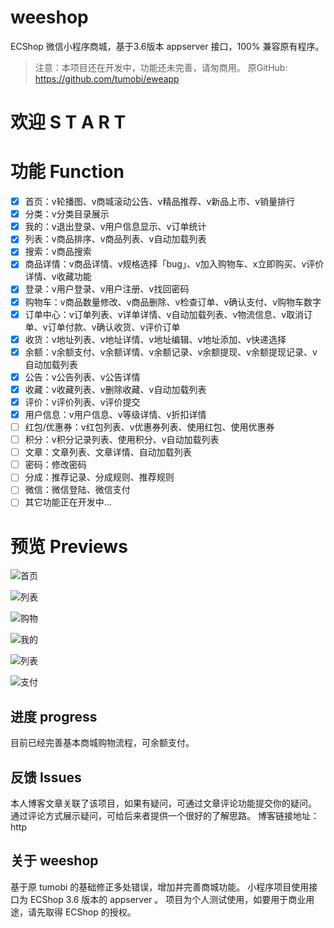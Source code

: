 # weeshop
ECShop 微信小程序商城，基于3.6版本 appserver 接口，100% 兼容原有程序。
> 注意：本项目还在开发中，功能还未完善，请匆商用。
> 原GitHub: https://github.com/tumobi/eweapp

# 欢迎 S T A R T

# 功能 Function
+ [x] 首页：v轮播图、v商城滚动公告、v精品推荐、v新品上市、v销量排行
+ [x] 分类：v分类目录展示
+ [x] 我的：v退出登录、v用户信息显示、v订单统计
+ [x] 列表：v商品排序、v商品列表、v自动加载列表
+ [x] 搜索：v商品搜索
+ [x] 商品详情：v商品详情、v规格选择「bug」、v加入购物车、x立即购买、v评价详情、v收藏功能
+ [x] 登录：v用户登录、v用户注册、v找回密码
+ [x] 购物车：v商品数量修改、v商品删除、v检查订单、v确认支付、v购物车数字
+ [x] 订单中心：v订单列表、v详单详情、v自动加载列表、v物流信息、v取消订单、v订单付款、v确认收货、v评价订单
+ [x] 收货：v地址列表、v地址详情、v地址编辑、v地址添加、v快递选择
+ [x] 余额：v余额支付、v余额详情、v余额记录、v余额提现、v余额提现记录、v自动加载列表
+ [x] 公告：v公告列表、v公告详情
+ [x] 收藏：v收藏列表、v删除收藏、v自动加载列表
+ [x] 评价：v评价列表、v评价提交
+ [x] 用户信息：v用户信息、v等级详情、v折扣详情
+ [ ] 红包/优惠券：v红包列表、v优惠券列表、使用红包、使用优惠券
+ [ ] 积分：v积分记录列表、使用积分、v自动加载列表
+ [ ] 文章：文章列表、文章详情、自动加载列表
+ [ ] 密码：修改密码
+ [ ] 分成：推荐记录、分成规则、推荐规则
+ [ ] 微信：微信登陆、微信支付
+ [ ] 其它功能正在开发中...

# 预览 Previews

![首页](./images/ScreenShot01.png)

![列表](./images/ScreenShot02.png)

![购物](./images/ScreenShot03.png)

![我的](./images/ScreenShot04.png)

![列表](./images/ScreenShot05.png)

![支付](./images/ScreenShot06.png)

## 进度 progress
目前已经完善基本商城购物流程，可余额支付。

## 反馈 Issues
本人博客文章关联了该项目，如果有疑问，可通过文章评论功能提交你的疑问。
通过评论方式展示疑问，可给后来者提供一个很好的了解思路。
博客链接地址：http

## 关于 weeshop
基于原 tumobi 的基础修正多处错误，增加并完善商城功能。
小程序项目使用接口为 ECShop 3.6 版本的 appserver 。
项目为个人测试使用，如要用于商业用途，请先取得 ECShop 的授权。
